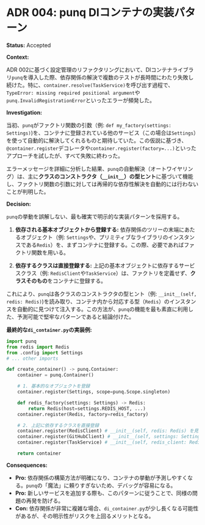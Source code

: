 # ADR 004: punq DIコンテナの実装パターン

**Status:** Accepted

**Context:**

ADR 002に基づく設定管理のリファクタリングにおいて、DIコンテナライブラリ`punq`を導入した際、依存関係の解決で複数のテストが長時間にわたり失敗し続けた。特に、`container.resolve(TaskService)`を呼び出す過程で、`TypeError: missing required positional argument`や`punq.InvalidRegistrationError`といったエラーが頻発した。

**Investigation:**

当初、`punq`がファクトリ関数の引数（例: `def my_factory(settings: Settings)`)を、コンテナに登録されている他のサービス（この場合は`Settings`）を使って自動的に解決してくれるものと期待していた。この仮説に基づき、`@container.register`デコレータや`container.register(factory=...)`といったアプローチを試したが、すべて失敗に終わった。

エラーメッセージを詳細に分析した結果、`punq`の自動解決（オートワイヤリング）は、主に**クラスのコンストラクタ（`__init__`）の型ヒント**に基づいて機能し、ファクトリ関数の引数に対しては再帰的な依存性解決を自動的には行わないことが判明した。

**Decision:**

`punq`の挙動を誤解しない、最も確実で明示的な実装パターンを採用する。

1.  **依存される基本オブジェクトから登録する:** 依存関係のツリーの末端にあたるオブジェクト（例: `Settings`や、プリミティブなライブラリのインスタンスである`Redis`）を、まずコンテナに登録する。この際、必要であればファクトリ関数を用いる。

2.  **依存するクラスは直接登録する:** 上記の基本オブジェクトに依存するサービスクラス（例: `RedisClient`や`TaskService`）は、ファクトリを定義せず、**クラスそのもの**をコンテナに登録する。

これにより、`punq`は各クラスのコンストラクタの型ヒント（例: `__init__(self, redis: Redis)`)を読み取り、コンテナ内から対応する型（`Redis`）のインスタンスを自動的に見つけて注入する。この方法が、`punq`の機能を最も素直に利用した、予測可能で堅牢なパターンであると結論付けた。

**最終的な`di_container.py`の実装例:**
```python
import punq
from redis import Redis
from .config import Settings
# ... other imports

def create_container() -> punq.Container:
    container = punq.Container()

    # 1. 基本的なオブジェクトを登録
    container.register(Settings, scope=punq.Scope.singleton)

    def redis_factory(settings: Settings) -> Redis:
        return Redis(host=settings.REDIS_HOST, ...)
    container.register(Redis, factory=redis_factory)

    # 2. 上記に依存するクラスを直接登録
    container.register(RedisClient) # __init__(self, redis: Redis) を見てくれる
    container.register(GitHubClient) # __init__(self, settings: Settings) を見てくれる
    container.register(TaskService) # __init__(self, redis_client: RedisClient, ...) を見てくれる

    return container
```

**Consequences:**

- **Pro:** 依存関係の構築方法が明確になり、コンテナの挙動が予測しやすくなる。`punq`の「魔法」に頼りすぎないため、デバッグが容易になる。
- **Pro:** 新しいサービスを追加する際も、このパターンに従うことで、同様の問題の再発を防げる。
- **Con:** 依存関係が非常に複雑な場合、`di_container.py`が少し長くなる可能性があるが、その明示性がリスクを上回るメリットとなる。
